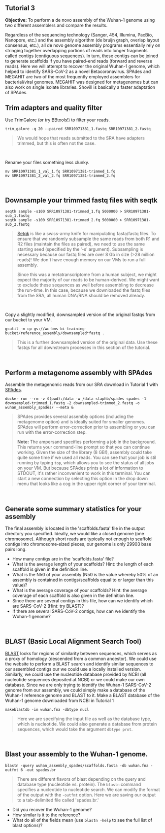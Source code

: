 ## Tutorial 3

**Objective:** To perform a de novo assembly of the Wuhan-1 genome using two different assemblers and compare the results.
<br>

Regardless of the sequencing technology (Sanger, 454, Illumina, PacBio, Nanopore, etc.)
and the assembly algorithm (de bruijn graph, overlap layout consensus, etc.),
all de novo genome assembly programs essentially rely on stringing together overlapping
portions of reads into longer fragments called contigs (contiguous sequences).
In turn, these contigs can be joined to generate scaffolds if you have paired-end reads (forward and reverse reads). Here
we will attempt to recover the original Wuhan-1 genome, which helped to identify SARS-CoV-2 as a novel Betacoronavirus.
SPAdes and MEGAHIT are two of the most frequently employed assemblers for bacterial/viral genomes.  MEGAHIT was designed for metagenomes
but can also work on single isolate libraries. Shovill is basically a faster adaptation of SPAdes.
<br>


## Trim adapters and quality filter

Use TrimGalore (or try BBtools!) to filter your reads.


	trim_galore -q 20 --paired SRR10971381_1.fastq SRR10971381_2.fastq

> We would hope that reads submitted to the SRA have adapters trimmed, but this is often not the case.

</br>

Rename your files something less clunky.


	mv SRR10971381_1_val_1.fq SRR10971381-trimmed_1.fq
	mv SRR10971381_2_val_2.fq SRR10971381-trimmed_2.fq


<br>

## Downsample your trimmed fastq files with seqtk

	seqtk sample -s100 SRR10971381-trimmed_1.fq 5000000 > SRR10971381-sub_1.fastq
	seqtk sample -s100 SRR10971381-trimmed_2.fq 5000000 > SRR10971381-sub_2.fastq

> [Setqk](https://github.com/lh3/seqtk) is like a swiss-army knife for manipulating fasta/fastq files.
> To ensure that we randomly subsample the same reads from both R1 and R2 files (maintain the files as paired),
> we need to use the same starting seed (specified by the '-s' argument). Subsampling is necessary because our fastq files are over 8 Gb in size (>28 million reads)!
> We don't have enough memory on our VMs to run a full assembly.
>
> Since this was a metatranscriptome from a human subject, we might expect the majority of our reads to be human-derived. We
> might want to exclude these sequences as well before assembling to decrease the run-time.  In this case, because we downloaded the fastq files
> from the SRA, all human DNA/RNA should be removed already.

<br>

Copy a slightly modified, downsampled version of the original fastqs from our bucket to your VM.


	gsutil -m cp gs://wc-bms-bi-training-bucket/reference_assembly/downsampled*fastq .

> This is a further downsampled version of the original data.  Use these fastqs for all downstream processes in this section of the tutorial.

<br>


## Perform a metagenome assembly with SPAdes


Assemble the metagenomic reads from our SRA download in Tutorial 1 with [SPAdes](https://github.com/ablab/spades).


	docker run --rm -v $(pwd):/data -w /data staphb/spades spades -1 downsampled-trimmed_1.fastq -2 downsampled-trimmed_2.fastq -o wuhan_assembly_spades/ --meta &

> SPAdes provides several assembly options (including the metagenome option) and is ideally suited for smaller genomes.
> SPAdes will perform error-correction prior to assembling or you can run with the error-correction step.
>
> **Note:** The ampersand specifies performing a job in the background. This returns your command-line prompt so that you can continue working.
> Given the size of the library (8 GB!), assembly could take quite some time if we used all reads. You can see that your job is stil running by typing `top`,
> which allows you to see the status of all jobs on your VM. But because SPAdes prints a lot of information to STDOUT, it's rather inconvenient to work
> in this terminal.  You can start a new connection by selecting this option in the drop down menu that looks like a cog in the upper right corner of your terminal.

<br>

## Generate some summary statistics for your assembly

The final assembly is located in the 'scaffolds.fasta' file in the output directory you specified.
Ideally, we would like a closed genome (one chromosome).
Although short reads are typically not enough to scaffold contigs into chromosome-sized pieces, our genome is only
29903 base pairs long.

* How many contigs are in the 'scaffolds.fasta' file?
* What is the average length of your scaffolds?  Hint: the length of each scaffold is given in the definition line.
* What is the N50 of your assembly (N50 is the value whereby 50% of an assembly is contained in contigs/scaffolds equal to or larger than this value)?
* What is the average coverage of your scaffolds? Hint: the average coverage of each scaffold is also given in the definition line.
* Since there are several contigs in this file, how can we identify which are SARS-CoV-2 (Hint: try BLAST)?
* If there are several SARS-CoV-2 contigs, how can we identify the Wuhan-1 genome?


<br>


## BLAST (Basic Local Alignment Search Tool)

[BLAST](https://blast.ncbi.nlm.nih.gov/Blast.cgi) looks for regions of similarity between sequences, which serves as a proxy of homology (descended from a common ancestor).
We could use the website to perform a BLAST search and identify similar sequences to our assembled contigs our we could use a locally installed version.  Similarly, we could use
the nucleotide database provided by NCBI (all nucleotide sequences deposited at NCBI) or we could make our own database. Since we are only trying to identify the Wuhan-1 SARS-CoV-2 genome
from our assembly, we could simply make a database of the Wuhan-1 reference genome and BLAST to it.
Make a BLAST database of the Wuhan-1 genome downloaded from NCBI in Tutorial 1


	makeblastdb -in wuhan.fna -dbtype nucl

> Here we are specifying the input file as well as the database type, which is nucleotide.  We could also generate a database from
protein sequences, which would take the argument `dbtype prot`.

<br>

## Blast your assembly to the Wuhan-1 genome.


	blastn -query wuhan_assembly_spades/scaffolds.fasta -db wuhan.fna -outfmt 6 -out spades.br

> There are different flavors of blast depending on the query and database type (nucleotide vs. protein).
> The `blastn` command specifies a nucleotide to nucleotide search.  We can modify the format of
> the output with the `-outfmt` option.  Here we are saving our output to a tab-delimited file called 'spades.br.'


* Did you recover the Wuhan-1 genome?
* How similar is it to the reference?
* What do all of the fields mean (use <code>blastn -help</code> to see the full list of blast options)?



